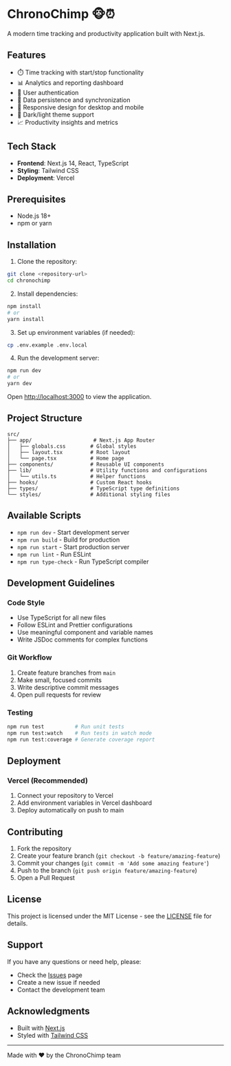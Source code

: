 # ChronoChimp 🐵⏰

A modern time tracking and productivity application built with Next.js.

## Features

- ⏱️ Time tracking with start/stop functionality
- 📊 Analytics and reporting dashboard
- 🔐 User authentication
- 💾 Data persistence and synchronization
- 📱 Responsive design for desktop and mobile
- 🌙 Dark/light theme support
- 📈 Productivity insights and metrics

## Tech Stack

- **Frontend**: Next.js 14, React, TypeScript
- **Styling**: Tailwind CSS
- **Deployment**: Vercel

## Prerequisites

- Node.js 18+ 
- npm or yarn

## Installation

1. Clone the repository:
```bash
git clone <repository-url>
cd chronochimp
```

2. Install dependencies:
```bash
npm install
# or
yarn install
```

3. Set up environment variables (if needed):
```bash
cp .env.example .env.local
```

4. Run the development server:
```bash
npm run dev
# or
yarn dev
```

Open [http://localhost:3000](http://localhost:3000) to view the application.

## Project Structure

```
src/
├── app/                    # Next.js App Router
│   ├── globals.css        # Global styles
│   ├── layout.tsx         # Root layout
│   └── page.tsx           # Home page
├── components/            # Reusable UI components
├── lib/                   # Utility functions and configurations
│   └── utils.ts           # Helper functions
├── hooks/                 # Custom React hooks
├── types/                 # TypeScript type definitions
└── styles/                # Additional styling files
```

## Available Scripts

- `npm run dev` - Start development server
- `npm run build` - Build for production
- `npm run start` - Start production server
- `npm run lint` - Run ESLint
- `npm run type-check` - Run TypeScript compiler

## Development Guidelines

### Code Style
- Use TypeScript for all new files
- Follow ESLint and Prettier configurations
- Use meaningful component and variable names
- Write JSDoc comments for complex functions

### Git Workflow
1. Create feature branches from `main`
2. Make small, focused commits
3. Write descriptive commit messages
4. Open pull requests for review

### Testing
```bash
npm run test          # Run unit tests
npm run test:watch    # Run tests in watch mode
npm run test:coverage # Generate coverage report
```

## Deployment

### Vercel (Recommended)
1. Connect your repository to Vercel
2. Add environment variables in Vercel dashboard
3. Deploy automatically on push to main

## Contributing

1. Fork the repository
2. Create your feature branch (`git checkout -b feature/amazing-feature`)
3. Commit your changes (`git commit -m 'Add some amazing feature'`)
4. Push to the branch (`git push origin feature/amazing-feature`)
5. Open a Pull Request

## License

This project is licensed under the MIT License - see the [LICENSE](LICENSE) file for details.

## Support

If you have any questions or need help, please:
- Check the [Issues](../../issues) page
- Create a new issue if needed
- Contact the development team

## Acknowledgments

- Built with [Next.js](https://nextjs.org/)
- Styled with [Tailwind CSS](https://tailwindcss.com/)

---

Made with ❤️ by the ChronoChimp team
